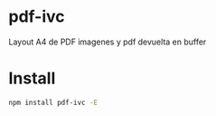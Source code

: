 # pdf-ivc
Layout A4 de PDF  imagenes y pdf devuelta en buffer


# Install
```sh
npm install pdf-ivc -E
```
